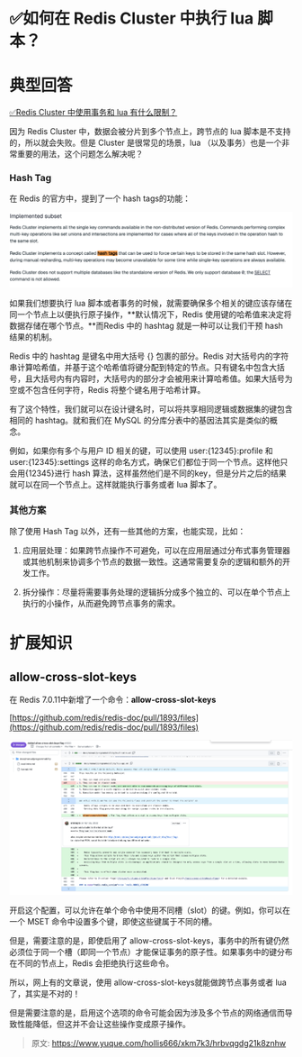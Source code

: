 # ✅如何在 Redis Cluster 中执行 lua 脚本？

# 典型回答
[✅Redis Cluster 中使用事务和 lua 有什么限制？](https://www.yuque.com/hollis666/xkm7k3/zb66y7he56otikqs)



因为 Redis  Cluster 中，数据会被分片到多个节点上，跨节点的 lua 脚本是不支持的，所以就会失败。但是 Cluster 是很常见的场景，lua （以及事务）也是一个非常重要的用法，这个问题怎么解决呢？



### Hash Tag


在 Redis 的官方中，提到了一个 hash tags的功能：



![1716003544630-fb56821b-49a0-4f76-9fa6-88dd0d2fd617.png](./img/tSLzmcvSW8xfhpwy/1716003544630-fb56821b-49a0-4f76-9fa6-88dd0d2fd617-361624.png)



如果我们想要执行 lua 脚本或者事务的时候，就需要确保多个相关的键应该存储在同一个节点上以便执行原子操作，**默认情况下，Redis 使用键的哈希值来决定将数据存储在哪个节点。**而Redis 中的 hashtag 就是一种可以让我们干预 hash 结果的机制。



Redis 中的 hashtag 是键名中用大括号 {} 包裹的部分。Redis 对大括号内的字符串计算哈希值，并基于这个哈希值将键分配到特定的节点。只有键名中包含大括号，且大括号内有内容时，大括号内的部分才会被用来计算哈希值。如果大括号为空或不包含任何字符，Redis 将整个键名用于哈希计算。



有了这个特性，我们就可以在设计键名时，可以将共享相同逻辑或数据集的键包含相同的 hashtag。就和我们在 MySQL 的分库分表中的基因法其实是类似的概念。



例如，如果你有多个与用户 ID 相关的键，可以使用 user:{12345}:profile 和 user:{12345}:settings 这样的命名方式，确保它们都位于同一个节点。这样他只会用{12345}进行 hash 算法，这样虽然他们是不同的key，但是分片之后的结果就可以在同一个节点上。这样就能执行事务或者 lua 脚本了。



### 其他方案


除了使用 Hash Tag 以外，还有一些其他的方案，也能实现，比如：



1. 应用层处理：如果跨节点操作不可避免，可以在应用层通过分布式事务管理器或其他机制来协调多个节点的数据一致性。这通常需要复杂的逻辑和额外的开发工作。



2. 拆分操作：尽量将需要事务处理的逻辑拆分成多个独立的、可以在单个节点上执行的小操作，从而避免跨节点事务的需求。

# 扩展知识


## **<font style="color:rgb(13, 13, 13);">allow-cross-slot-keys</font>**


在 Redis 7.0.11中新增了一个命令：**<font style="color:rgb(13, 13, 13);">allow-cross-slot-keys</font>**

**<font style="color:rgb(13, 13, 13);"></font>**

[https://github.com/redis/redis-doc/pull/1893/files](https://github.com/redis/redis-doc/pull/1893/files)

![1716004303668-9a615f5f-5029-49eb-9c59-fc9fef2eea3e.png](./img/tSLzmcvSW8xfhpwy/1716004303668-9a615f5f-5029-49eb-9c59-fc9fef2eea3e-515166.png)



开启这个配置，可以允许在单个命令中使用不同槽（slot）的键。例如，你可以在一个 MSET 命令中设置多个键，即使这些键属于不同的槽。



但是，需要注意的是，即使启用了 allow-cross-slot-keys，事务中的所有键仍然必须位于同一个槽（即同一个节点）才能保证事务的原子性。如果事务中的键分布在不同的节点上，Redis 会拒绝执行这些命令。



所以，网上有的文章说，使用 allow-cross-slot-keys就能做跨节点事务或者 lua 了，其实是不对的！



但是需要注意的是，启用这个选项的命令可能会因为涉及多个节点的网络通信而导致性能降低，但这并不会让这些操作变成原子操作。









> 原文: <https://www.yuque.com/hollis666/xkm7k3/hrbvqgdg21k8znhw>